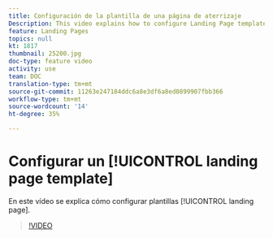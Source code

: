```yaml
---
title: Configuración de la plantilla de una página de aterrizaje
Description: This video explains how to configure Landing Page templates in Adobe Campaign Standard.
feature: Landing Pages
topics: null
kt: 1817
thumbnail: 25200.jpg
doc-type: feature video
activity: use
team: DOC
translation-type: tm+mt
source-git-commit: 11263e247184ddc6a8e3df6a8ed0899907fbb366
workflow-type: tm+mt
source-wordcount: '14'
ht-degree: 35%

---
```


# Configurar un [!UICONTROL landing page template]

En este vídeo se explica cómo configurar plantillas [!UICONTROL landing page].

>[!VIDEO](https://video.tv.adobe.com/v/25200/?quality=12)
